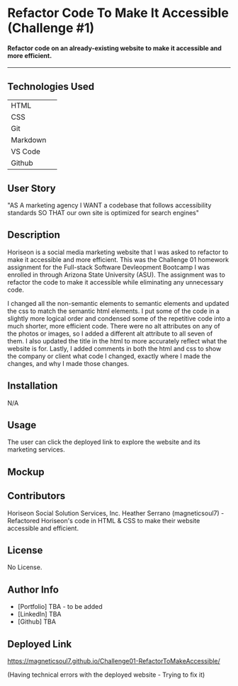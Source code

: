 
# Refactor Code To Make It Accessible (Challenge #1)

#### Refactor code on an already-existing website to make it accessible and more efficient.
--------

## Technologies Used

|        |  | 
| ------------- |:-------------:| 
| HTML      |  | 
| CSS       |  |   
| Git       |  |   
| Markdown  |  |
| VS Code   |  |   
| Github    |  |   

## User Story

"AS A marketing agency
I WANT a codebase that follows accessibility standards
SO THAT our own site is optimized for search engines"

## Description

Horiseon is a social media marketing website that I was asked to refactor to make it accessible and more efficient. This was the Challenge 01 homework assignment for the Full-stack Software Devleopment Bootcamp I was enrolled in through Arizona State University (ASU). The assignment was to refactor the code to make it accessible while eliminating any unnecessary code. 

I changed all the non-semantic elements to semantic elements and updated the css to match the semantic html elements. I put some of the code in a slightly more logical order and condensed some of the repetitive code into a much shorter, more efficient code. There were no alt attributes on any of the photos or images, so I added a different alt attribute to all seven of them. I also updated the title in the html to more accurately reflect what the website is for. Lastly, I added comments in both the html and css to show the company or client what code I changed, exactly where I made the changes, and why I made those changes. 

## Installation 

N/A

## Usage

The user can click the deployed link to explore the website and its marketing services.

## Mockup



## Contributors

Horiseon Social Solution Services, Inc.
Heather Serrano (magneticsoul7) - Refactored Horiseon's code in HTML & CSS to make their website accessible and efficient.

## License

No License.

## Author Info

* [Portfolio] TBA - to be added
* [LinkedIn] TBA
* [Github] TBA

## Deployed Link 

https://magneticsoul7.github.io/Challenge01-RefactorToMakeAccessible/

(Having technical errors with the deployed website - Trying to fix it)